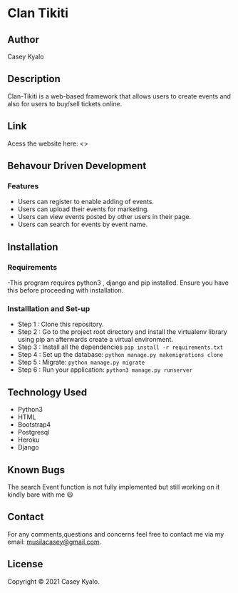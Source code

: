 # Clan Tikiti

## Author

Casey Kyalo

## Description

Clan-Tikiti is a web-based framework that allows users to create events and also for users to buy/sell tickets online. 

## Link

Acess the website here: <>

## Behavour Driven Development

### Features

- Users can register to enable adding of events.
- Users can upload their events for marketing. 
- Users can view events posted by other users in their page.
- Users can search for events by event name.
## Installation

### Requirements

-This program requires python3 , django and pip installed. Ensure you have this before proceeding with installation.

### Installlation and Set-up

- Step 1 : Clone this repository.
- Step 2 : Go to the project root directory and install the virtualenv library using pip an afterwards create a virtual environment.
- Step 3 : Install all the dependencies `pip install -r requirements.txt`
- Step 4 : Set up the database: `python manage.py makemigrations clone`
- Step 5 : Migrate: `python manage.py migrate`
- Step 6 : Run your application: `python3 manage.py runserver`

## Technology Used

- Python3
- HTML
- Bootstrap4
- Postgresql
- Heroku
- Django 

## Known Bugs

The search Event function is not fully implemented but still working on it kindly bare with me 😃

## Contact

For any comments,questions and concerns feel free to contact me via my email: musilacasey@gmail.com.

## License

Copyright &copy; 2021 Casey Kyalo.